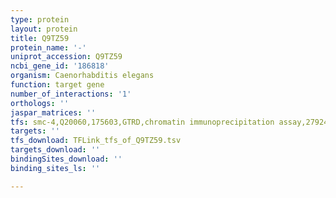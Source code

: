 ```yaml
---
type: protein
layout: protein
title: Q9TZ59
protein_name: '-'
uniprot_accession: Q9TZ59
ncbi_gene_id: '186818'
organism: Caenorhabditis elegans
function: target gene
number_of_interactions: '1'
orthologs: ''
jaspar_matrices: ''
tfs: smc-4,Q20060,175603,GTRD,chromatin immunoprecipitation assay,27924024%5Buid%5D,No
targets: ''
tfs_download: TFLink_tfs_of_Q9TZ59.tsv
targets_download: ''
bindingSites_download: ''
binding_sites_ls: ''

---
```

